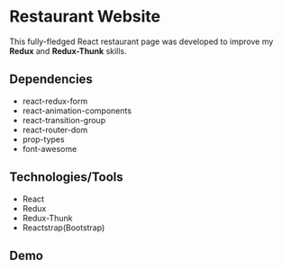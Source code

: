 # Restaurant Website

This fully-fledged React restaurant page was developed to improve my **Redux** and **Redux-Thunk** skills.

## Dependencies
- react-redux-form
- react-animation-components
- react-transition-group
- react-router-dom
- prop-types
- font-awesome

## Technologies/Tools
- React
- Redux
- Redux-Thunk
- Reactstrap(Bootstrap)

## Demo
